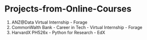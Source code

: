 # Projects-from-Online-Courses

1. ANZ@Data Virtual Internship - Forage
2. CommonWalth Bank - Career in Tech - Virtual Internship - Forage
3. HarvardX PH526x - Python for Research - EdX

